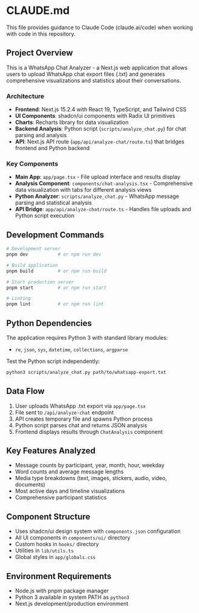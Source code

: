 # CLAUDE.md

This file provides guidance to Claude Code (claude.ai/code) when working with code in this repository.

## Project Overview

This is a WhatsApp Chat Analyzer - a Next.js web application that allows users to upload WhatsApp chat export files (.txt) and generates comprehensive visualizations and statistics about their conversations.

### Architecture

- **Frontend**: Next.js 15.2.4 with React 19, TypeScript, and Tailwind CSS
- **UI Components**: shadcn/ui components with Radix UI primitives
- **Charts**: Recharts library for data visualization
- **Backend Analysis**: Python script (`scripts/analyze_chat.py`) for chat parsing and analysis
- **API**: Next.js API route (`app/api/analyze-chat/route.ts`) that bridges frontend and Python backend

### Key Components

- **Main App**: `app/page.tsx` - File upload interface and results display
- **Analysis Component**: `components/chat-analysis.tsx` - Comprehensive data visualization with tabs for different analysis views
- **Python Analyzer**: `scripts/analyze_chat.py` - WhatsApp message parsing and statistical analysis
- **API Bridge**: `app/api/analyze-chat/route.ts` - Handles file uploads and Python script execution

## Development Commands

```bash
# Development server
pnpm dev           # or npm run dev

# Build application  
pnpm build         # or npm run build

# Start production server
pnpm start         # or npm run start

# Linting
pnpm lint          # or npm run lint
```

## Python Dependencies

The application requires Python 3 with standard library modules:
- `re`, `json`, `sys`, `datetime`, `collections`, `argparse`

Test the Python script independently:
```bash
python3 scripts/analyze_chat.py path/to/whatsapp-export.txt
```

## Data Flow

1. User uploads WhatsApp .txt export via `app/page.tsx`
2. File sent to `/api/analyze-chat` endpoint
3. API creates temporary file and spawns Python process
4. Python script parses chat and returns JSON analysis
5. Frontend displays results through `ChatAnalysis` component

## Key Features Analyzed

- Message counts by participant, year, month, hour, weekday
- Word counts and average message lengths
- Media type breakdowns (text, images, stickers, audio, video, documents)
- Most active days and timeline visualizations
- Comprehensive participant statistics

## Component Structure

- Uses shadcn/ui design system with `components.json` configuration
- All UI components in `components/ui/` directory  
- Custom hooks in `hooks/` directory
- Utilities in `lib/utils.ts`
- Global styles in `app/globals.css`

## Environment Requirements

- Node.js with pnpm package manager
- Python 3 available in system PATH as `python3`
- Next.js development/production environment